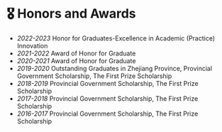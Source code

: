 # 🎖 Honors and Awards

- *2022-2023* Honor for Graduates-Excellence in Academic (Practice) Innovation
- *2021-2022* Award of Honor for Graduate
- *2020-2021* Award of Honor for Graduate
- *2019-2020* Outstanding Graduates in Zhejiang Province, Provincial Government Scholarship, The First Prize Scholarship
- *2018-2019* Provincial Government Scholarship, The First Prize Scholarship
- *2017-2018* Provincial Government Scholarship, The First Prize Scholarship
- *2016-2017* Provincial Government Scholarship, The First Prize Scholarship
